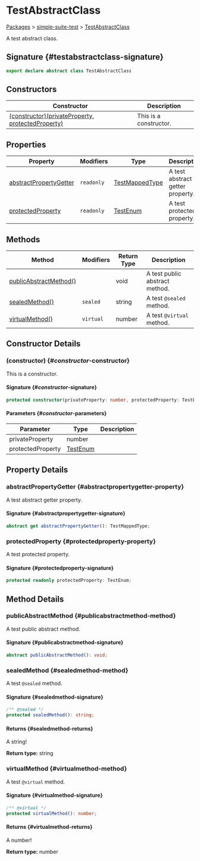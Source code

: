 # TestAbstractClass

[Packages](./) &gt; [simple-suite-test](./simple-suite-test) &gt; [TestAbstractClass](./simple-suite-test/testabstractclass-class)

A test abstract class.

## Signature {#testabstractclass-signature}

```typescript
export declare abstract class TestAbstractClass
```

## Constructors

| Constructor                                                                                                                | Description            |
| -------------------------------------------------------------------------------------------------------------------------- | ---------------------- |
| [(constructor)(privateProperty, protectedProperty)](./simple-suite-test/testabstractclass-class#_constructor_-constructor) | This is a constructor. |

## Properties

| Property                                                                                              | Modifiers             | Type                                                           | Description                      |
| ----------------------------------------------------------------------------------------------------- | --------------------- | -------------------------------------------------------------- | -------------------------------- |
| [abstractPropertyGetter](./simple-suite-test/testabstractclass-class#abstractpropertygetter-property) | <code>readonly</code> | [TestMappedType](./simple-suite-test#testmappedtype-typealias) | A test abstract getter property. |
| [protectedProperty](./simple-suite-test/testabstractclass-class#protectedproperty-property)           | <code>readonly</code> | [TestEnum](./simple-suite-test#testenum-enum)                  | A test protected property.       |

## Methods

| Method                                                                                            | Modifiers            | Return Type | Description                          |
| ------------------------------------------------------------------------------------------------- | -------------------- | ----------- | ------------------------------------ |
| [publicAbstractMethod()](./simple-suite-test/testabstractclass-class#publicabstractmethod-method) |                      | void        | A test public abstract method.       |
| [sealedMethod()](./simple-suite-test/testabstractclass-class#sealedmethod-method)                 | <code>sealed</code>  | string      | A test <code>@sealed</code> method.  |
| [virtualMethod()](./simple-suite-test/testabstractclass-class#virtualmethod-method)               | <code>virtual</code> | number      | A test <code>@virtual</code> method. |

## Constructor Details

### (constructor) {#_constructor_-constructor}

This is a constructor.

#### Signature {#_constructor_-signature}

```typescript
protected constructor(privateProperty: number, protectedProperty: TestEnum);
```

#### Parameters {#_constructor_-parameters}

| Parameter         | Type                                          | Description |
| ----------------- | --------------------------------------------- | ----------- |
| privateProperty   | number                                        |             |
| protectedProperty | [TestEnum](./simple-suite-test#testenum-enum) |             |

## Property Details

### abstractPropertyGetter {#abstractpropertygetter-property}

A test abstract getter property.

#### Signature {#abstractpropertygetter-signature}

```typescript
abstract get abstractPropertyGetter(): TestMappedType;
```

### protectedProperty {#protectedproperty-property}

A test protected property.

#### Signature {#protectedproperty-signature}

```typescript
protected readonly protectedProperty: TestEnum;
```

## Method Details

### publicAbstractMethod {#publicabstractmethod-method}

A test public abstract method.

#### Signature {#publicabstractmethod-signature}

```typescript
abstract publicAbstractMethod(): void;
```

### sealedMethod {#sealedmethod-method}

A test `@sealed` method.

#### Signature {#sealedmethod-signature}

```typescript
/** @sealed */
protected sealedMethod(): string;
```

#### Returns {#sealedmethod-returns}

A string!

<b>Return type:</b> string

### virtualMethod {#virtualmethod-method}

A test `@virtual` method.

#### Signature {#virtualmethod-signature}

```typescript
/** @virtual */
protected virtualMethod(): number;
```

#### Returns {#virtualmethod-returns}

A number!

<b>Return type:</b> number
